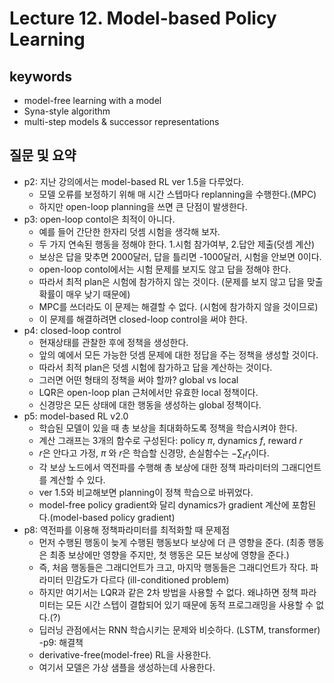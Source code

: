 # Lecture 12. Model-based Policy Learning

## keywords
- model-free learning with a model
- Syna-style algorithm
- multi-step models & successor representations


## 질문 및 요약
- p2: 지난 강의에서는 model-based RL ver 1.5을 다루었다.
  - 모델 오류를 보정하기 위해 매 시간 스텝마다 replanning을 수행한다.(MPC)
  - 하지만 open-loop planning을 쓰면 큰 단점이 발생한다.
- p3: open-loop contol은 최적이 아니다.
  - 예를 들어 간단한 한자리 덧셈 시험을 생각해 보자.
  - 두 가지 연속된 행동을 정해야 한다. 1.시험 참가여부, 2.답안 제출(덧셈 계산)
  - 보상은 답을 맞추면 2000달러, 답을 틀리면 -1000달러, 시험을 안보면 0이다.
  - open-loop contol에서는 시험 문제를 보지도 않고 답을 정해야 한다.
  - 따라서 최적 plan은 시험에 참가하지 않는 것이다. (문제를 보지 않고 답을 맞출 확률이 매우 낮기 때문에)
  - MPC를 쓰더라도 이 문제는 해결할 수 없다. (시험에 참가하지 않을 것이므로)
  - 이 문제를 해결하려면 closed-loop control을 써야 한다.
- p4: closed-loop control
  - 현재상태를 관찰한 후에 정책을 생성한다.
  - 앞의 예에서 모든 가능한 덧셈 문제에 대한 정답을 주는 정책을 생성할 것이다.
  - 따라서 최적 plan은 덧셈 시험에 참가하고 답을 계산하는 것이다.
  - 그러면 어떤 형태의 정책을 써야 할까? global vs local
  - LQR은 open-loop plan 근처에서만 유효한 local 정책이다.
  - 신경망은 모든 상태에 대한 행동을 생성하는 global 정책이다.
- p5: model-based RL v2.0  
  - 학습된 모델이 있을 때 총 보상을 최대화하도록 정책을 학습시켜야 한다.
  - 계산 그래프는 3개의 함수로 구성된다: policy $\pi$, dynamics $f$, reward $r$
  - $r$은 안다고 가정, $\pi$ 와 $r$은 학습할 신경망, 손실함수는 $-\sum_t r_t$이다.
  - 각 보상 노드에서 역전파를 수행해 총 보상에 대한 정책 파라미터의 그래디언트를 계산할 수 있다.
  - ver 1.5와 비교해보면 planning이 정책 학습으로 바뀌었다.
  - model-free policy gradient와 달리 dynamics가 gradient 계산에 포함된다.(model-based policy gradient)
- p8: 역전파를 이용해 정책파라미터를 최적화할 때 문제점
  - 먼저 수행된 행동이 늦게 수행된 행동보다 보상에 더 큰 영향을 준다. (최종 행동은 최종 보상에만 영향을 주지만, 첫 행동은 모든 보상에 영향을 준다.)
  - 즉, 처음 행동들은 그래디언트가 크고, 마지막 행동들은 그래디언트가 작다. 파라미터 민감도가 다르다 (ill-conditioned problem)
  - 하지만 여기서는 LQR과 같은 2차 방법을 사용할 수 없다.  왜냐하면 정책 파라미터는 모든 시간 스텝이 결합되어 있기 때문에 동적 프로그래밍을 사용할 수 없다.(?)
  - 딥러닝 관점에서는 RNN 학습시키는 문제와 비슷하다. (LSTM, transformer)  
-p9: 해결책
  - derivative-free(model-free) RL을 사용한다.
  - 여기서 모델은 가상 샘플을 생성하는데 사용한다.

